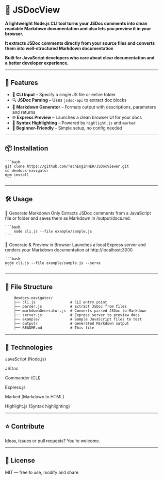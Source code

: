 # 🧭 JSDocView

**A lightweight Node.js CLI tool turns your JSDoc comments into clean readable Markdown documentation and also lets you  preview it in your browser.**

**It extracts JSDoc comments directly from your source files and converts them into well-structured Markdown documentation**

**Built for JavaScript developers who care about clear documentation and a better developer experience.**

---

## 🚀 Features

- 📂 **CLI Input** – Specify a single JS file or entire folder  
- 🔍 **JSDoc Parsing** – Uses `jsdoc-api` to extract doc blocks  
- 📝 **Markdown Generator** – Formats output with descriptions, parameters and returns  
- 🌐 **Express Preview** – Launches a clean browser UI for your docs  
- 🎨 **Syntax Highlighting** – Powered by `highlight.js` and `marked`  
- 🧠 **Beginner-Friendly** – Simple setup, no config needed

---

## 📦 Installation
    ```bash 
    git clone https://github.com/TechEnginHER/JSDocViewer.git
    cd devdocs-navigator
    npm install
    ```

---

## 🛠 Usage
🔹 Generate Markdown Only
Extracts JSDoc comments from a JavaScript file or folder and saves them as Markdown in /output/docs.md.

    ```bash
        node cli.js --file example/sample.js
    ```

🔹 Generate & Preview in Browser
Launches a local Express server and renders your Markdown documentation at http://localhost:3000.

    ```bash
    node cli.js --file example/sample.js --serve
    ```

---

## 📁 File Structure

        devdocs-navigator/
        ├── cli.js                # CLI entry point
        ├── parser.js             # Extract JSDoc from files
        ├── markdownGenerator.js  # Converts parsed JSDoc to Markdown
        ├── server.js             # Express server to preview docs
        ├── example/              # Sample JavaScript files to test
        ├── output/               # Generated Markdown output
        ├── README.md             # This file

---

## 🔗 Technologies
JavaScript (Node.js)

JSDoc

Commander (CLI)

Express.js

Marked (Markdown to HTML)

Highlight.js (Syntax highlighting)

---

## ⭐️ Contribute
Ideas, issues or pull requests? You’re welcome. 

---

## 📃 License
MIT — free to use, modify and share.